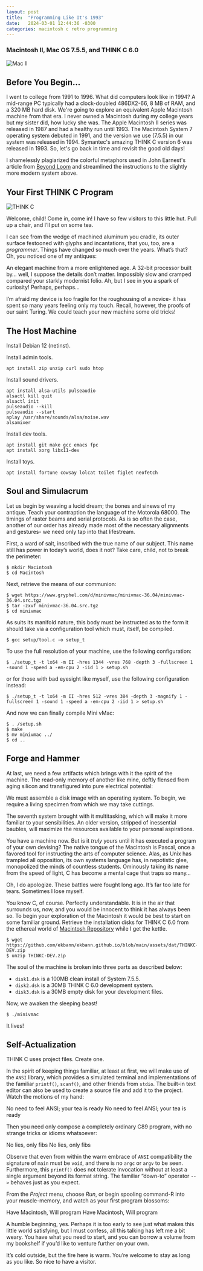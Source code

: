 ```yaml
---
layout: post
title:  "Programming Like It's 1993"
date:   2024-03-01 12:44:36 -0300
categories: macintosh c retro programming
---
```

### Macintosh II, Mac OS 7.5.5, and THINK C 6.0

![Mac II](/assets/img/dither_it_mac2.jpg "Mac II")

## Before You Begin...

I went to college from 1991 to 1996. What did computers look like in 1994? A mid-range PC typically had a clock-doubled 486DX2-66, 8 MB of RAM, and a 320 MB hard disk. We're going to explore an equivalent Apple Macintosh machine from that era. I never owned a Macintosh during my college years but my sister did, how lucky she was. The Apple Macintosh II series was released in 1987 and had a healthy run until 1993. The Macintosh System 7 operating system debuted in 1991, and the version we use (7.5.5) in our system was released in 1994. Symantec's amazing THINK C version 6 was released in 1993. So, let's go back in time and revisit the good old days!

I shamelessly plagiarized the colorful metaphors used in John Earnest's article from [Beyond Loom](https://beyondloom.com/blog/thinkc.html) and streamlined the instructions to the slightly more modern system above.

## Your First THINK C Program

![THINK C](/assets/img/thinkc.gif "THINK C")

Welcome, child! Come in, come in! I have so few visitors to this little hut. Pull up a chair, and I’ll put on some tea.

I can see from the wedge of machined aluminum you cradle, its outer surface festooned with glyphs and incantations, that you, too, are a *programmer*. Things have changed so much over the years. What’s that? Oh, you noticed one of my antiques:

An elegant machine from a more enlightened age. A 32-bit processor built by… well, I suppose the details don’t matter. Impossibly slow and cramped compared your starkly modernist folio. Ah, but I see in you a spark of curiosity! Perhaps, perhaps…

I’m afraid my device is too fragile for the roughousing of a novice- it has spent so many years feeling only my touch. Recall, however, the proofs of our saint Turing. We could teach your new machine some old tricks!

## The Host Machine

Install Debian 12 (netinst).

Install admin tools.
```
apt install zip unzip curl sudo htop 
```

Install sound drivers.
```
apt install alsa-utils pulseaudio
alsactl kill quit
alsactl init
pulseaudio --kill
pulseaudio --start
aplay /usr/share/sounds/alsa/noise.wav
alsamixer
```

Install dev tools.
```
apt install git make gcc emacs fpc
apt install xorg libx11-dev
```

Install toys.
```
apt install fortune cowsay lolcat toilet figlet neofetch
```

## Soul and Simulacrum

Let us begin by weaving a lucid dream; the bones and sinews of my antique. Teach your contraption the language of the Motorola 68000. The timings of raster beams and serial protocols. As is so often the case, another of our order has already made most of the necessary alignments and gestures- we need only tap into that lifestream.

First, a ward of salt, inscribed with the true name of our subject. This name still has power in today’s world, does it not? Take care, child, not to break the perimeter:
```
$ mkdir Macintosh
$ cd Macintosh
```
Next, retrieve the means of our communion:
```
$ wget https://www.gryphel.com/d/minivmac/minivmac-36.04/minivmac-36.04.src.tgz
$ tar -zxvf minivmac-36.04.src.tgz
$ cd minivmac
```
As suits its manifold nature, this body must be instructed as to the form it should take via a configuration tool which must, itself, be compiled.
```
$ gcc setup/tool.c -o setup_t
```
To use the full resolution of your  machine, use the following configuration:
```
$ ./setup_t -t lx64 -m II -hres 1344 -vres 768 -depth 3 -fullscreen 1 -sound 1 -speed a -em-cpu 2 -iid 1 > setup.sh
```
or for those with bad eyesight like myself, use the following configuration instead:
```
$ ./setup_t -t lx64 -m II -hres 512 -vres 384 -depth 3 -magnify 1 -fullscreen 1 -sound 1 -speed a -em-cpu 2 -iid 1 > setup.sh
```
And now we can finally compile Mini vMac:
```
$ . /setup.sh
$ make
$ mv minivmac ../
$ cd ..
```

## Forge and Hammer

At last, we need a few artifacts which brings with it the spirit of the machine. The read-only memory of another like mine, deftly flensed from aging silicon and transfigured into pure electrical potential:

We must assemble a disk image with an operating system. To begin, we require a living specimen from which we may take cuttings.

The seventh system brought with it multitasking, which will make it more familiar to your sensibilities. An older version, stripped of inessential baubles, will maximize the resources available to your personal aspirations.

You have a machine now. But is it *truly* yours until it has executed a program of your own devising? The native tongue of the Macintosh is Pascal, once a favored tool for instructing the arts of computer science. Alas, as Unix has trampled all opposition, its own systems language has, in nepotistic glee, monopolized the minds of countless students. Ominously taking its name from the speed of light, C has become a mental cage that traps so many…

Oh, I do apologize. These battles were fought long ago. It’s far too late for tears. Sometimes I lose myself.

You know C, of course. Perfectly understandable. It is in the air that surrounds us, now, and you would be innocent to think it has always been so. To begin your exploration of the Macintosh it would be best to start on some familiar ground. Retrieve the installation disks for THINK C 6.0 from the ethereal world of [Macintosh Repository](https://macintoshgarden.org/apps/symantec-think-c-60) while I get the kettle.

```
$ wget https://github.com/ekbann/ekbann.github.io/blob/main/assets/dat/THINKC-DEV.zip
$ unzip THINKC-DEV.zip
```
The soul of the machine is broken into three parts as described below:

- `disk1.dsk` is a 100MB clean install of System 7.5.5.
- `disk2.dsk` is a 30MB THINK C 6.0 development system.
- `disk3.dsk` is a 30MB empty disk for your development files.

Now, we awaken the sleeping beast!
```
$ ./minivmac
```

It lives!

## Self-Actualization

THINK C uses project files. Create one.

In the spirit of keeping things familiar, at least at first, we will make use of the `ANSI` library, which provides a simulated terminal and implementations of the familiar `printf()`, `scanf()`, and other friends from `stdio`. The built-in text editor can also be used to create a source file and add it to the project. Watch the motions of my hand:

No need to feel ANSI; your tea is ready
No need to feel ANSI; your tea is ready

Then you need only compose a completely ordinary C89 program, with no strange tricks or idioms whatsoever:

No lies, only fibs
No lies, only fibs

Observe that even from within the warm embrace of `ANSI` compatibility the signature of `main` must be `void`, and there is no `argc` or `argv` to be seen. Furthermore, this `printf()` does not tolerate invocation without at least a single argument beyond its format string. The familiar “down-to” operator `-->` behaves just as you expect.

From the *Project* menu, choose *Run*, or begin spooling command-R into your muscle-memory, and watch as your first program blossoms:

Have Macintosh, Will program
Have Macintosh, Will program

A humble beginning, yes. Perhaps it is too early to see just what makes this little world satisfying, but I must confess, all this talking has left me a bit weary. You have what you need to start, and you can borrow a volume from my bookshelf if you’d like to venture further on your own.

It’s cold outside, but the fire here is warm. You’re welcome to stay as long as you like. So nice to have a visitor.
